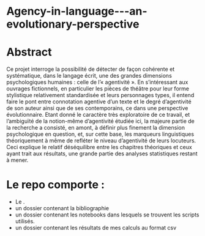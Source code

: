 # Agency-in-language---an-evolutionary-perspective

# Abstract
Ce projet interroge la possibilité de détecter de façon cohérente et systématique, dans le langage écrit, une des grandes dimensions psychologiques humaines : celle de l’« agentivité ». En s’intéressant aux ouvrages fictionnels, en particulier les pièces de théâtre pour leur forme stylistique relativement standardisée et leurs personnages types, il entend faire le pont entre connotation agentive d’un texte et le degré d’agentivité de son auteur ainsi que de ses contemporains, ce dans une perspective évolutionnaire. Etant donné le caractère très exploratoire de ce travail, et l’ambiguïté de la notion-même d’agentivité étudiée ici, la majeure partie de la recherche a consisté, en amont, à définir plus finement la dimension psychologique en question, et, sur cette base, les marqueurs linguistiques théoriquement à même de refléter le niveau d’agentivité de leurs locuteurs. Ceci explique le relatif déséquilibre entre les chapitres théoriques et ceux ayant trait aux résultats, une grande partie des analyses statistiques restant à mener.

# Le repo comporte :
- Le .
- un dossier contenant la bibliographie
- un dossier contenant les notebooks dans lesquels se trouvent les scripts utilisés.
- un dossier contenant les résultats de mes calculs au format csv
